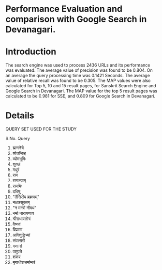 # Performance Evaluation and comparison with Google Search in Devanagari.

# Introduction #

The search engine was used to process 2436 URLs and its performance was evaluated. The average value of precision was found to be 0.804. On an average the query processing time was 0.1421 Seconds. The average value of relative recall was found to be 0.305. The MAP values were also calculated for Top 5, 10 and 15 result pages, for Sanskrit Search Engine and Google Search in Devanagari. The MAP value for the top 5 result pages was calculated to be 0.981 for SSE, and 0.809 for Google Search in Devanagari.


# Details #
QUERY SET USED FOR THE STUDY


S.No.	Query
<ol>
<li> 	घ्राणनेत्रे<br>
<li> श्रोत्रजिव्ह<br>
<li> व्योमभूमिः<br>
<li> शुक्लं<br>
<li> मधुरं<br>
<li> राम<br>
<li> रामाभ्याम्<br>
<li> रामभिः<br>
<li> दधिषु<br>
<li>	 "तैत्तिरीय ब्रह्मणम्"<br>
<li>	 नक्षत्रसूक्तम्<br>
<li>	 "न मन्त्रो नौषधं"<br>
<li>	 नमो नारायणाय<br>
<li> 	श्रीराधास्तोत्रं<br>
<li>	 वैष्णवं<br>
<li>	 विप्राणां<br>
<li>	 अविशुद्धिभ्यां<br>
<li>	 संवत्सरी<br>
<li>	 गणानां<br>
<li>	 पशुपते<br>
<li> 	शंकरं<br>
<li>	 मृगाधीशचर्माम्बरं